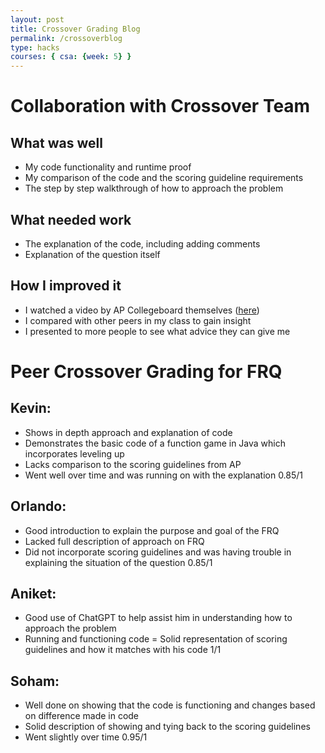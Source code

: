 ```yaml
---
layout: post
title: Crossover Grading Blog
permalink: /crossoverblog
type: hacks
courses: { csa: {week: 5} }
---
```


# Collaboration with Crossover Team

## What was well
- My code functionality and runtime proof
- My comparison of the code and the scoring guideline requirements
- The step by step walkthrough of how to approach the problem

## What needed work
- The explanation of the code, including adding comments
- Explanation of the question itself

## How I improved it
- I watched a video by AP Collegeboard themselves ([here](https://www.youtube.com/watch?v=oKeEoELUXr4))
- I compared with other peers in my class to gain insight
- I presented to more people to see what advice they can give me

# Peer Crossover Grading for FRQ

## Kevin:
- Shows in depth approach and explanation of code
- Demonstrates the basic code of a function game in Java which incorporates leveling up
- Lacks comparison to the scoring guidelines from AP
- Went well over time and was running on with the explanation
0.85/1

## Orlando:
- Good introduction to explain the purpose and goal of the FRQ
- Lacked full description of approach on FRQ
- Did not incorporate scoring guidelines and was having trouble in explaining the situation of the question
0.85/1

## Aniket:
- Good use of ChatGPT to help assist him in understanding how to approach the problem
- Running and functioning code
= Solid representation of scoring guidelines and how it matches with his code
1/1

## Soham:
- Well done on showing that the code is functioning and changes based on difference made in code
- Solid description of showing and tying back to the scoring guidelines
- Went slightly over time
0.95/1



